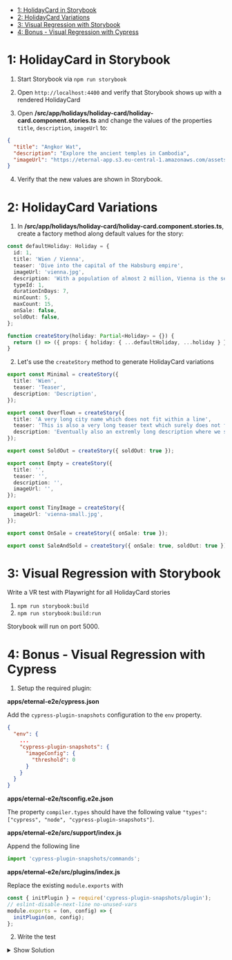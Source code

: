 - [1: HolidayCard in Storybook](#1-holidaycard-in-storybook)
- [2: HolidayCard Variations](#2-holidaycard-variations)
- [3: Visual Regression with Storybook](#3-visual-regression-with-storybook)
- [4: Bonus - Visual Regression with Cypress](#4-bonus---visual-regression-with-cypress)

# 1: HolidayCard in Storybook

1. Start Storybook via `npm run storybook`

2. Open `http://localhost:4400` and verify that Storybook shows up with a rendered HolidayCard

3. Open **/src/app/holidays/holiday-card/holiday-card.component.stories.ts** and change the values of the properties `title`, `description`, `imageUrl` to:

```json
{
  "title": "Angkor Wat",
  "description": "Explore the ancient temples in Cambodia",
  "imageUrl": "https://eternal-app.s3.eu-central-1.amazonaws.com/assets/AngkorWatSmall.jpg"
}
```

4. Verify that the new values are shown in Storybook.

# 2: HolidayCard Variations

1. In **/src/app/holidays/holiday-card/holiday-card.component.stories.ts**, create a factory method along default values for the story:

```typescript
const defaultHoliday: Holiday = {
  id: 1,
  title: 'Wien / Vienna',
  teaser: 'Dive into the capital of the Habsburg empire',
  imageUrl: 'vienna.jpg',
  description: 'With a population of almost 2 million, Vienna is the second largest German-speaking city and breathes history in every corner.',
  typeId: 1,
  durationInDays: 7,
  minCount: 5,
  maxCount: 15,
  onSale: false,
  soldOut: false,
};

function createStory(holiday: Partial<Holiday> = {}) {
  return () => ({ props: { holiday: { ...defaultHoliday, ...holiday } } });
}
```

2. Let's use the `createStory` method to generate HolidayCard variations

```typescript
export const Minimal = createStory({
  title: 'Wien',
  teaser: 'Teaser',
  description: 'Description',
});

export const Overflown = createStory({
  title: 'A very long city name which does not fit within a line',
  teaser: 'This is also a very long teaser text which surely does not fit within two lines. The 3rd line is hidden',
  description: 'Eventually also an extremly long description where we simply have to limit the amount of lines to a maximum of three. We are still continuing here with some further text.',
});

export const SoldOut = createStory({ soldOut: true });

export const Empty = createStory({
  title: '',
  teaser: '',
  description: '',
  imageUrl: '',
});

export const TinyImage = createStory({
  imageUrl: 'vienna-small.jpg',
});

export const OnSale = createStory({ onSale: true });

export const SaleAndSold = createStory({ onSale: true, soldOut: true });
```

# 3: Visual Regression with Storybook

Write a VR test with Playwright for all HolidayCard stories

1. `npm run storybook:build`
2. `npm run storybook:build:run`

Storybook will run on port 5000.

# 4: Bonus - Visual Regression with Cypress

1. Setup the required plugin:

**apps/eternal-e2e/cypress.json**

Add the `cypress-plugin-snapshots` configuration to the `env` property.

```json
{
  "env": {
    ...
    "cypress-plugin-snapshots": {
      "imageConfig": {
        "threshold": 0
      }
    }
  }
}
```

**apps/eternal-e2e/tsconfig.e2e.json**

The property `compiler.types` should have the following value `"types": ["cypress", "node", "cypress-plugin-snapshots"]`.

**apps/eternal-e2e/src/support/index.js**

Append the following line

```javascript
import 'cypress-plugin-snapshots/commands';
```

**apps/eternal-e2e/src/plugins/index.js**

Replace the existing `module.exports` with

```javascript
const { initPlugin } = require('cypress-plugin-snapshots/plugin');
// eslint-disable-next-line no-unused-vars
module.exports = (on, config) => {
  initPlugin(on, config);
};
```

2. Write the test

<details>
<summary>Show Solution</summary>
<p>

**apps/eternal-e2e/src/integration/holiday-card.spec.ts**

```typescript
it('should do visual regression against the holidaycard', () => {
  cy.visit('http://localhost:4400/iframe?id=eternal-holidaycard--default&viewMode=story');
  cy.document().toMatchImageSnapshot();
});
```

</p>
</details>
